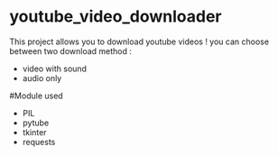 # youtube_video_downloader
This project allows you to download youtube videos !
you can choose between two download method :

* video with sound
* audio only

#Module used
* PIL
* pytube
* tkinter
* requests